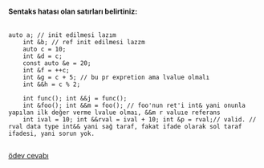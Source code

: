 #### Sentaks hatası olan satırları belirtiniz:

```

auto a; // init edilmesi lazım
	int &b; // ref init edilmesi lazzm
	auto c = 10;
	int &d = c;
	const auto &e = 20;
	int &f = ++c;
	int &g = c + 5; // bu pr expretion ama lvalue olmalı
	int &&h = c % 2;

	int func(); int &&j = func();
	int &foo(); int &&m = foo(); // foo'nun ret'i int& yani onunla yapılan ilk değer verme lvalue olmaı, &&m r valuıe referans
	int ival = 10; int &&rval = ival + 10; int &p = rval;// valid. // rval data type int&& yani sağ taraf, fakat ifade olarak sol taraf ifadesi, yani sorun yok.


```


[ödev cevabı](https://vimeo.com/433277804)
